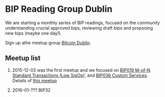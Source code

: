# BIP Reading Group Dublin 

We are starting a monthly series of BIP readings, focused on the community understanding crucial approved bips, reviewing draft bips and propsoing new bips (maybe one day!). 

Sign up athe meetup group [Bitcoin Dublin](http://www.meetup.com/Bitcoin-Dublin/).

## Meetup list
   1. 2015-12-03 was the first meetup and we focused on [BIP019 M-of-N Standard Transactions (Low SigOp)`](https://github.com/bitcoin/bips/blob/master/bip-0019.mediawiki) and [BIP036 Custom Services](https://github.com/bitcoin/bips/blob/master/bip-0036.mediawiki). Details of [this meetup](http://www.meetup.com/Bitcoin-Dublin/events/226728799/)

   2. 2016-01-??? BIP32 